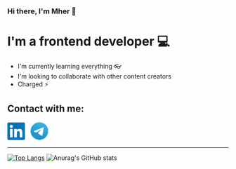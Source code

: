 ### Hi there, I'm Mher 👋

# I'm a frontend developer 💻 

- I'm currently learning everything 👓
- I'm looking to collaborate with other content creators 
- Charged ⚡ 

## Contact with me:

[<img src="linkdin.png">](https://www.linkedin.com/in/mher-sargsyan-4b4284211/)
[<img src="telegram.png">](https://t.me/mher0730)

---

[![Top Langs](https://github-readme-stats.vercel.app/api/top-langs/?username=mher-s&theme=radical)](https://github.com/anuraghazra/github-readme-stats&count_private=true)
![Anurag's GitHub stats](https://github-readme-stats.vercel.app/api?username=mher-s&show_icons=true&theme=radical&count_private=true)
